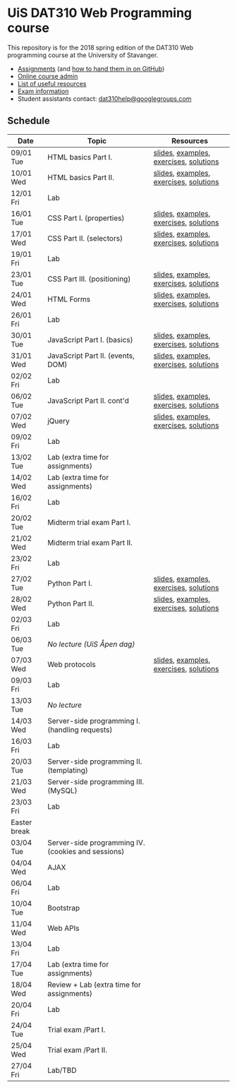   # UiS DAT310 Web Programming course

This repository is for the 2018 spring edition of the DAT310 Web programming course at the University of Stavanger.

  - [Assignments](assignments/) (and [how to hand them in on GitHub](HOWTO_GitHub.md))
  - [Online course admin](http://bit.ly/uis-dat310)
  - [List of useful resources](Resources.md)
  - [Exam information](Exam_info.md)
  - Student assistants contact: dat310help@googlegroups.com

## Schedule

| Date | Topic | Resources |
| --- | --- | --- |
| 09/01 Tue | HTML basics Part I. | [slides](https://speakerdeck.com/kbalog/web-programming-html), [examples](examples/html/basics), [exercises](exercises/html/basics), [solutions](solutions/html/basics) |
| 10/01 Wed | HTML basics Part II. | [slides](https://speakerdeck.com/kbalog/web-programming-html), [examples](examples/html/basics), [exercises](exercises/html/basics), [solutions](solutions/html/basics) |
| 12/01 Fri | Lab | |
| 16/01 Tue | CSS Part I. (properties) | [slides](https://speakerdeck.com/kbalog/web-programming-css-part-i), [examples](examples/css/properties), [exercises](exercises/css/properties), [solutions](solutions/css/properties) |
| 17/01 Wed | CSS Part II. (selectors) | [slides](https://speakerdeck.com/kbalog/web-programming-css-part-ii), [examples](examples/css/selectors), [exercises](exercises/css/selectors), [solutions](solutions/css/selectors) |
| 19/01 Fri | Lab | |
| 23/01 Tue | CSS Part III. (positioning) | [slides](https://speakerdeck.com/kbalog/web-programming-css-part-iii), [examples](examples/css/positioning), [exercises](exercises/css/positioning), [solutions](solutions/css/positioning) |
| 24/01 Wed | HTML Forms | [slides](https://speakerdeck.com/kbalog/web-programming-html-forms), [examples](examples/html/forms), [exercises](exercises/html/forms), [solutions](solutions/html/forms) |
| 26/01 Fri | Lab | |
| 30/01 Tue | JavaScript Part I. (basics) | [slides](https://speakerdeck.com/kbalog/web-programming-javascript-part-i), [examples](examples/js/basics), [exercises](exercises/js/basics), [solutions](solutions/js/basics) |
| 31/01 Wed | JavaScript Part II. (events, DOM) | [slides](https://speakerdeck.com/kbalog/web-programming-javascript-part-ii), [examples](examples/js/events_dom), [exercises](exercises/js/events_dom), [solutions](solutions/js/events_dom) |
| 02/02 Fri | Lab | |
| 06/02 Tue | JavaScript Part II. cont'd | [slides](https://speakerdeck.com/kbalog/web-programming-javascript-part-ii), [examples](examples/js/events_dom), [exercises](exercises/js/events_dom), [solutions](solutions/js/events_dom) |
| 07/02 Wed | jQuery | [slides](https://speakerdeck.com/kbalog/web-programming-jquery), [examples](examples/jquery), [exercises](exercises/jquery), [solutions](solutions/jquery) |
| 09/02 Fri | Lab | |
| 13/02 Tue | Lab (extra time for assignments) | |
| 14/02 Wed | Lab (extra time for assignments) | |
| 16/02 Fri | Lab | |
| 20/02 Tue | Midterm trial exam Part I. | |
| 21/02 Wed | Midterm trial exam Part II. | |
| 23/02 Fri | Lab | |
| 27/02 Tue | Python Part I. | [slides](https://speakerdeck.com/kbalog/web-programming-python-part-i), [examples](examples/python/basics), [exercises](exercises/python/basics), [solutions](solutions/python/basics) |
| 28/02 Wed | Python Part II. | [slides](https://speakerdeck.com/kbalog/web-programming-python-part-ii), [examples](examples/python/basics), [exercises](exercises/python/basics), [solutions](solutions/python/basics) |
| 02/03 Fri | Lab | |  
| 06/03 Tue | *No lecture (UiS Åpen dag)* | |
| 07/03 Wed | Web protocols | [slides](slides/Web-programming-Servers_protocols.pdf), [examples](examples/python/http), [exercises](exercises/python/http), [solutions](solutions/python/http) |
| 09/03 Fri | Lab | |
| 13/03 Tue | *No lecture* | |
| 14/03 Wed | Server-side programming I. (handling requests) | |
| 16/03 Fri | Lab | |
| 20/03 Tue | Server-side programming II. (templating) | |
| 21/03 Wed | Server-side programming III. (MySQL) | |
| 23/03 Fri | Lab | |
| Easter break |
| 03/04 Tue | Server-side programming IV. (cookies and sessions) | |
| 04/04 Wed | AJAX | |
| 06/04 Fri | Lab | |
| 10/04 Tue | Bootstrap | |
| 11/04 Wed | Web APIs | |
| 13/04 Fri | Lab | |
| 17/04 Tue | Lab (extra time for assignments) | |
| 18/04 Wed | Review + Lab (extra time for assignments) | |
| 20/04 Fri | Lab | |
| 24/04 Tue | Trial exam /Part I. | |
| 25/04 Wed | Trial exam /Part II. | |
| 27/04 Fri | Lab/TBD | |
